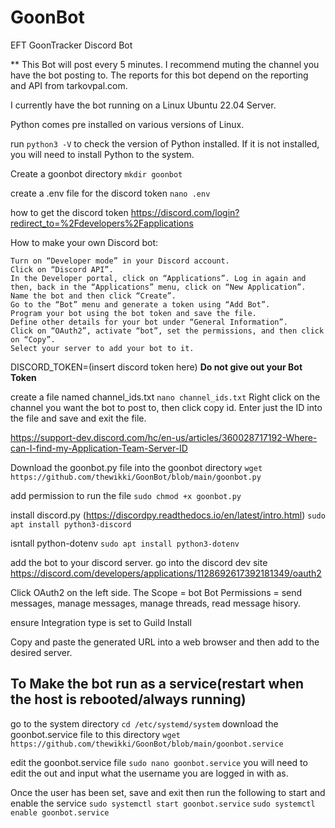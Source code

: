 # GoonBot
EFT GoonTracker Discord Bot 

** This Bot will post every 5 minutes. I recommend muting the channel you have the bot posting to. The reports for this bot depend on the reporting and API from tarkovpal.com.

I currently have the bot running on a Linux Ubuntu 22.04 Server. 

Python comes pre installed on various versions of Linux.

run ```python3 -V``` to check the version of Python installed. If it is not installed, you will need to install Python to the system.

Create a goonbot directory
```mkdir goonbot```

create a .env file for the discord token
```nano .env```  

how to get the discord token https://discord.com/login?redirect_to=%2Fdevelopers%2Fapplications

How to make your own Discord bot:

    Turn on “Developer mode” in your Discord account.
    Click on “Discord API”.
    In the Developer portal, click on “Applications”. Log in again and then, back in the “Applications” menu, click on “New Application”.
    Name the bot and then click “Create”.
    Go to the “Bot” menu and generate a token using “Add Bot”.
    Program your bot using the bot token and save the file.
    Define other details for your bot under “General Information”.
    Click on “OAuth2”, activate “bot”, set the permissions, and then click on “Copy”.
    Select your server to add your bot to it.

DISCORD_TOKEN=(insert discord token here) **Do not give out your Bot Token**

create a file named channel_ids.txt
```nano channel_ids.txt```
Right click on the channel you want the bot to post to, then click copy id. Enter just the ID into the file and save and exit the file. 

https://support-dev.discord.com/hc/en-us/articles/360028717192-Where-can-I-find-my-Application-Team-Server-ID

Download the goonbot.py file into the goonbot directory
```wget https://github.com/thewikki/GoonBot/blob/main/goonbot.py```

add permission to run the file
```sudo chmod +x goonbot.py```


install discord.py (https://discordpy.readthedocs.io/en/latest/intro.html)
```sudo apt install python3-discord```

isntall python-dotenv
```sudo apt install python3-dotenv```

add the bot to your discord server.
go into the discord dev site 
https://discord.com/developers/applications/1128692617392181349/oauth2

Click OAuth2 on the left side.
The Scope = bot
Bot Permissions = send messages, manage messages, manage threads, read message hisory.

ensure Integration type is set to Guild Install

Copy and paste the generated URL into a web browser and then add to the desired server.

## To Make the bot run as a service(restart when the host is rebooted/always running)
go to the system directory
```cd /etc/systemd/system```
download the goonbot.service file to this directory
```wget https://github.com/thewikki/GoonBot/blob/main/goonbot.service```

edit the goonbot.service file 
```sudo nano goonbot.service```
you will need to edit the <user> out and input what the username you are logged in with as.

Once the user has been set, save and exit then run the following to start and enable the service
```sudo systemctl start goonbot.service```
```sudo systemctl enable goonbot.service```

